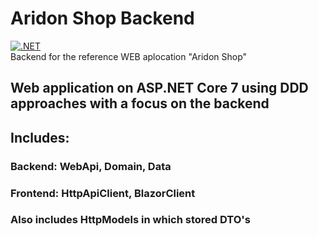 # Aridon Shop Backend
[![.NET](https://github.com/ittopshamb/AridonShopBackend/actions/workflows/dotnet.yml/badge.svg)](https://github.com/ittopshamb/AridonShopBackend/actions/workflows/dotnet.yml) \
Backend for the reference WEB aplocation "Aridon Shop"
## Web application on ASP.NET Core 7 using DDD approaches with a focus on the backend
## Includes: 
### Backend: WebApi, Domain, Data
### Frontend: HttpApiClient, BlazorClient
### Also includes HttpModels in which stored DTO's
